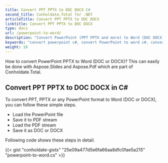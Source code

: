 ```yaml
---
title: Convert PPT PPTX to DOC DOCX C#
second_title: Conholdate.Total for .NET
articleTitle: Convert PPT PPTX to DOC DOCX
linktitle: Convert PPT PPTX to DOC DOCX
type: docs
url: /powerpoint-to-word/
description: "Convert PowerPoint (PPT PPTX and more) to Word (DOC DOCX) file formats in C#."
keywords: "convert powerpoint c#, convert PowerPoint to word c#, convert pptx to docx c#, convert ppt to doc c#, .NET convert ppt pptx, ppt to docx .net, pptx to docx asp .net, c# converter for ppt, c# converter for pptx, pptx to word c#, slides to docx pages"
weight: 10
---
```


How to convert PowerPoint PPTX to Word (DOC or DOCX)? This can easily be done with Aspose.Slides and Aspose.Pdf which are part of Conholdate.Total.

## **Convert PPT PPTX to DOC DOCX in C#**
To convert PPT, PPTX or any PowerPoint format to Word (DOC or DOCX), you can follow these simple steps.

- Load the PowerPoint file 
- Save it to PDF stream
- Load the PDF stream
- Save it as DOC or DOCX

Following code shows these steps in detail.

{{< gist "conholdate-gists" "25e09a477d5e6fa66aa8dfc0fae5a215" "powerpoint-to-word.cs" >}}